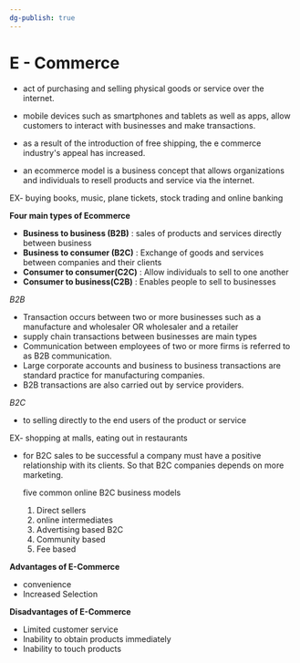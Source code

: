 ```yaml
---
dg-publish: true
---
```


# E - Commerce

- act of purchasing and selling physical goods or service over the internet.
- mobile devices such as smartphones and tablets as well as apps, allow customers to interact with businesses and make transactions.

- as a result of the introduction of free shipping, the e commerce industry's appeal has increased.

- an ecommerce model is a business concept that allows organizations and individuals to resell products and service via the internet.

EX- buying books, music, plane tickets, stock trading and online banking 


**Four main types of Ecommerce**

- **Business to business (B2B)** : sales of products and services directly between business
- **Business to consumer (B2C)** : Exchange of goods and services between companies and their clients
- **Consumer to consumer(C2C)** : Allow individuals to sell to one another
- **Consumer to business(C2B)** : Enables people to sell to businesses 



*B2B* 
- Transaction occurs between two or more businesses such as a manufacture and wholesaler  OR wholesaler and a retailer
- supply chain transactions between businesses are main types
- Communication between employees of two or more firms is referred to as B2B communication.
- Large corporate accounts and business to business transactions are standard practice for manufacturing companies.
- B2B transactions are also carried out by service providers.


*B2C*
- to selling directly to the end users of the product or service

EX- shopping at malls, eating out in restaurants 

- for B2C sales to be successful a company must have a positive relationship with its clients. So that B2C companies depends on more marketing.

	five common online B2C business models
	1. Direct sellers
	2. online intermediates
	3. Advertising based B2C
	4. Community based
	5. Fee based


**Advantages  of E-Commerce**

- convenience 
- Increased Selection

**Disadvantages of E-Commerce**

- Limited customer service
- Inability to obtain products immediately
- Inability to touch products
